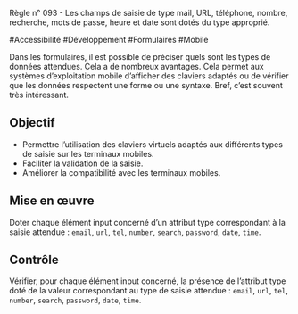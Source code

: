
Règle n° 093  - Les champs de saisie de type mail, URL, téléphone, nombre, recherche, mots de passe, heure et date sont dotés du type approprié.

#Accessibilité #Développement #Formulaires #Mobile

Dans les formulaires, il est possible de préciser quels sont les types de données attendues. Cela a de nombreux avantages. Cela permet aux systèmes d’exploitation mobile d’afficher des claviers adaptés ou de vérifier que les données respectent une forme ou une syntaxe. Bref, c’est souvent très intéressant.

Objectif
--------

*   Permettre l’utilisation des claviers virtuels adaptés aux différents types de saisie sur les terminaux mobiles.
*   Faciliter la validation de la saisie.
*   Améliorer la compatibilité avec les terminaux mobiles.

Mise en œuvre
-------------

Doter chaque élément input concerné d’un attribut type correspondant à la saisie attendue : `email`, `url`, `tel`, `number`, `search`, `password`, `date`, `time`.

Contrôle
--------

Vérifier, pour chaque élément input concerné, la présence de l’attribut type doté de la valeur correspondant au type de saisie attendue : `email`, `url`, `tel`, `number`, `search`, `password`, `date`, `time`.
